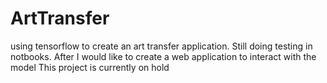 # ArtTransfer
using tensorflow to create an art transfer application. Still doing testing in notbooks. After I would like to create a web application to interact with the model
This project is currently on hold
